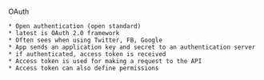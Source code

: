 OAuth

    * Open authentication (open standard)
    * latest is OAuth 2.0 framework
    * Often sees when using Twitter, FB, Google
    * App sends an application key and secret to an authentication server
    * if authenticated, access token is received
    * Access token is used for making a request to the API
    * Access token can also define permissions
    
